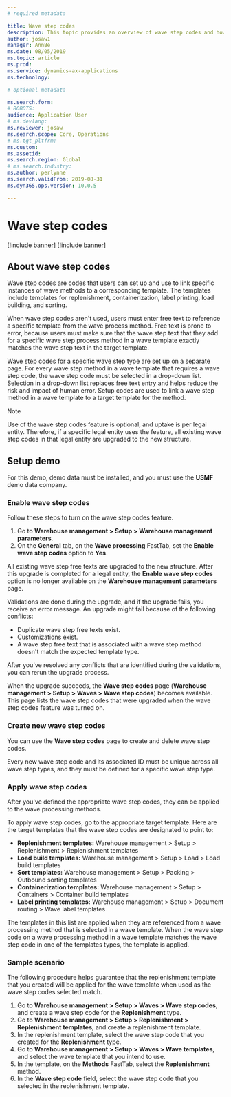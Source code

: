 ```yaml
---
# required metadata

title: Wave step codes
description: This topic provides an overview of wave step codes and how they are used.
author: josaw1
manager: AnnBe
ms.date: 08/05/2019
ms.topic: article
ms.prod: 
ms.service: dynamics-ax-applications
ms.technology: 

# optional metadata

ms.search.form: 
# ROBOTS: 
audience: Application User
# ms.devlang: 
ms.reviewer: josaw
ms.search.scope: Core, Operations
# ms.tgt_pltfrm: 
ms.custom: 
ms.assetid: 
ms.search.region: Global
# ms.search.industry: 
ms.author: perlynne
ms.search.validFrom: 2019-08-31
ms.dyn365.ops.version: 10.0.5

---
```


# Wave step codes

[!include [banner](../includes/preview-banner.md)]
[!include [banner](../includes/banner.md)]

## About wave step codes

Wave step codes are codes that users can set up and use to link specific instances of wave methods to a corresponding template. The templates include templates for replenishment, containerization, label printing, load building, and sorting.

When wave step codes aren't used, users must enter free text to reference a specific template from the wave process method. Free text is prone to error, because users must make sure that the wave step text that they add for a specific wave step process method in a wave template exactly matches the wave step text in the target template.

Wave step codes for a specific wave step type are set up on a separate page. For every wave step method in a wave template that requires a wave step code, the wave step code must be selected in a drop-down list. Selection in a drop-down list replaces free text entry and helps reduce the risk and impact of human error. Setup codes are used to link a wave step method in a wave template to a target template for the method.

> [!NOTE]
> Use of the wave step codes feature is optional, and uptake is per legal entity. Therefore, if a specific legal entity uses the feature, all existing wave step codes in that legal entity are upgraded to the new structure.

## Setup demo 

For this demo, demo data must be installed, and you must use the **USMF** demo data company.

### Enable wave step codes

Follow these steps to turn on the wave step codes feature.

1. Go to **Warehouse management \> Setup \> Warehouse management parameters**.
2. On the **General** tab, on the **Wave processing** FastTab, set the **Enable wave step codes** option to **Yes**.

All existing wave step free texts are upgraded to the new structure. After this upgrade is completed for a legal entity, the **Enable wave step codes** option is no longer available on the **Warehouse management parameters** page.

Validations are done during the upgrade, and if the upgrade fails, you receive an error message. An upgrade might fail because of the following conflicts:

- Duplicate wave step free texts exist.
- Customizations exist.
- A wave step free text that is associated with a wave step method doesn't match the expected template type.

After you've resolved any conflicts that are identified during the validations, you can rerun the upgrade process.

When the upgrade succeeds, the **Wave step codes** page (**Warehouse management \> Setup \> Waves \> Wave step codes**) becomes available. This page lists the wave step codes that were upgraded when the wave step codes feature was turned on.

### Create new wave step codes

You can use the **Wave step codes** page to create and delete wave step codes.

Every new wave step code and its associated ID must be unique across all wave step types, and they must be defined for a specific wave step type.

### Apply wave step codes

After you've defined the appropriate wave step codes, they can be applied to the wave processing methods.

To apply wave step codes, go to the appropriate target template. Here are the target templates that the wave step codes are designated to point to:

- **Replenishment templates:** Warehouse management \> Setup \> Replenishment \> Replenishment templates
- **Load build templates:** Warehouse management \> Setup \> Load \> Load build templates
- **Sort templates:** Warehouse management \> Setup \> Packing \> Outbound sorting templates
- **Containerization templates:** Warehouse management \> Setup \> Containers \> Container build templates
- **Label printing templates:** Warehouse management \> Setup \> Document routing \> Wave label templates

The templates in this list are applied when they are referenced from a wave processing method that is selected in a wave template. When the wave step code on a wave processing method in a wave template matches the wave step code in one of the templates types, the template is applied.

### Sample scenario

The following procedure helps guarantee that the replenishment template that you created will be applied for the wave template when used as the wave step codes selected match.

1. Go to **Warehouse management \> Setup \> Waves \> Wave step codes**, and create a wave step code for the **Replenishment** type.
2. Go to **Warehouse management \> Setup \> Replenishment \> Replenishment templates**, and create a replenishment template.
3. In the replenishment template, select the wave step code that you created for the **Replenishment** type.
4. Go to **Warehouse management \> Setup \> Waves \> Wave templates**, and select the wave template that you intend to use.
5. In the template, on the **Methods** FastTab, select the **Replenishment** method.
6. In the **Wave step code** field, select the wave step code that you selected in the replenishment template.
